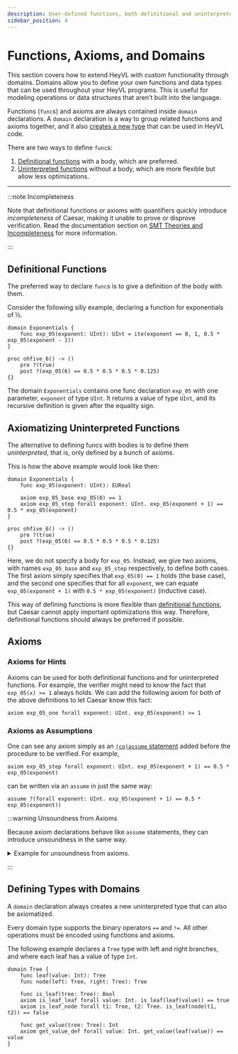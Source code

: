 ```yaml
---
description: User-defined functions, both definitional and uninterpreted with equality (EUF).
sidebar_position: 4
---
```


# Functions, Axioms, and Domains

This section covers how to extend HeyVL with custom functionality through domains.
Domains allow you to define your own functions and data types that can be used throughout your HeyVL programs.
This is useful for modeling operations or data structures that aren't built into the language.

Functions (`func`s) and axioms are always contained inside `domain` declarations.
A `domain` declaration is a way to group related functions and axioms together, and it also [creates a new type](#defining-types-with-domains) that can be used in HeyVL code.

There are two ways to define `func`s:
 1. [Definitional functions](#definitional-functions) with a body, which are preferred.
 2. [Uninterpreted functions](#axiomatizing-uninterpreted-functions) without a body, which are more flexible but allow less optimizations.

---

:::note Incompleteness

Note that definitional functions or axioms with quantifiers quickly introduce *incompleteness* of Caesar, making it unable to prove or disprove verification.
Read the documentation section on [SMT Theories and Incompleteness](../caesar/debugging.md#incompleteness) for more information.

:::

## Definitional Functions

The preferred way to declare `func`s is to give a definition of the body with them.

Consider the following silly example, declaring a function for exponentials of ½.
```heyvl
domain Exponentials {
    func exp_05(exponent: UInt): UInt = ite(exponent == 0, 1, 0.5 * exp_05(exponent - 1))
}

proc ohfive_6() -> ()
    pre ?(true)
    post ?(exp_05(6) == 0.5 * 0.5 * 0.5 * 0.125)
{}
```


The domain `Exponentials` contains one func declaration `exp_05` with one parameter, `exponent` of type `UInt`.
It returns a value of type `UInt`, and its recursive definition is given after the equality sign.

## Axiomatizing Uninterpreted Functions

The alternative to defining funcs with bodies is to define them *uninterpreted*, that is, only defined by a bunch of axioms.

This is how the above example would look like then:
```heyvl
domain Exponentials {
    func exp_05(exponent: UInt): EUReal

    axiom exp_05_base exp_05(0) == 1
    axiom exp_05_step forall exponent: UInt. exp_05(exponent + 1) == 0.5 * exp_05(exponent)
}

proc ohfive_6() -> ()
    pre ?(true)
    post ?(exp_05(6) == 0.5 * 0.5 * 0.5 * 0.125)
{}
```

Here, we do not specify a body for `exp_05`.
Instead, we give two axioms, with names `exp_05_base` and `exp_05_step` respectively, to define both cases.
The first axiom simply specifies that `exp_05(0) == 1` holds (the base case), and the second one specifies that for all `exponent`, we can equate `exp_05(exponent + 1)` with `0.5 * exp_05(exponent)` (inductive case).

This way of defining functions is more flexible than [definitional functions](#definitional-functions), but Caesar cannot apply important optimizations this way.
Therefore, definitional functions should always be preferred if possible.

## Axioms

### Axioms for Hints

Axioms can be used for both definitional functions and for uninterpreted functions.
For example, the verifier might need to know the fact that `exp_05(x) >= 1` always holds.
We can add the following axiom for both of the above definitions to let Caesar know this fact:
```heyvl
axiom exp_05_one forall exponent: UInt. exp_05(exponent) >= 1
```

### Axioms as Assumptions

One can see any axiom simply as an [`(co)assume` statement](./statements.md) added before the procedure to be verified.
For example,
```heyvl
axiom exp_05_step forall exponent: UInt. exp_05(exponent + 1) == 0.5 * exp_05(exponent)
```
can be written via an `assume` in just the same way:
```heyvl
assume ?(forall exponent: UInt. exp_05(exponent + 1) == 0.5 * exp_05(exponent))
```

:::warning Unsoundness from Axioms

Because axiom declarations behave like `assume` statements, they can introduce unsoundness in the same way.

<details>
    <summary>Example for unsoundness from axioms.</summary>

    ```heyvl
    domain Unsound {
        axiom unsound false
    }

    proc wrong() -> ()
        pre ?(true)
        post ?(true)
    {
        assert ?(false)
    }
    ```
    The axiom `unsound` always evaluates to `false`.
    But for verification, Caesar assumes the axioms hold for all program states.
    In other words, Caesar only verifies the program states in which the axioms evaluate to `true`.
    Thus, Caesar does not verify any program state and the procedure `wrong` incorrectly verifies!

</details>

:::

## Defining Types with Domains

A `domain` declaration always creates a new uninterpreted type that can also be axiomatized.

Every domain type supports the binary operators `==` and `!=`.
All other operations must be encoded using functions and axioms.

The following example declares a `Tree` type with left and right branches, and where each leaf has a value of type `Int`.

```heyvl
domain Tree {
    func leaf(value: Int): Tree
    func node(left: Tree, right: Tree): Tree

    func is_leaf(tree: Tree): Bool
    axiom is_leaf_leaf forall value: Int. is_leaf(leaf(value)) == true
    axiom is_leaf_node forall t1: Tree, t2: Tree. is_leaf(node(t1, t2)) == false

    func get_value(tree: Tree): Int
    axiom get_value_def forall value: Int. get_value(leaf(value)) == value
}
```
